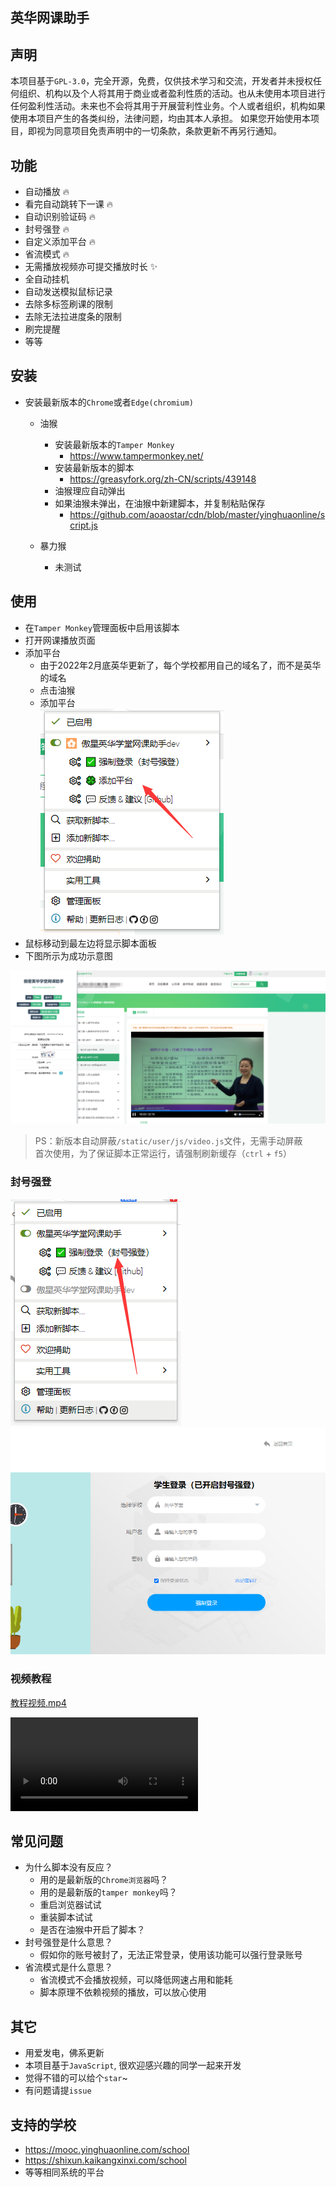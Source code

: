 ## 英华网课助手
## 声明
本项目基于`GPL-3.0`，完全开源，免费，仅供技术学习和交流，开发者并未授权任何组织、机构以及个人将其用于商业或者盈利性质的活动。也从未使用本项目进行任何盈利性活动。未来也不会将其用于开展营利性业务。个人或者组织，机构如果使用本项目产生的各类纠纷，法律问题，均由其本人承担。
如果您开始使用本项目，即视为同意项目免责声明中的一切条款，条款更新不再另行通知。

## 功能
* 自动播放 🔥
* 看完自动跳转下一课 🔥
* 自动识别验证码 🔥
* 封号强登 🔥
* 自定义添加平台 🔥
* 省流模式 🔥
* 无需播放视频亦可提交播放时长 ✨
* 全自动挂机
* 自动发送模拟鼠标记录
* 去除多标签刷课的限制
* 去除无法拉进度条的限制
* 刷完提醒
* 等等

## 安装
* 安装最新版本的`Chrome`或者`Edge(chromium)`
  * 油猴
    - 安装最新版本的`Tamper Monkey`
      - <https://www.tampermonkey.net/>
    - 安装最新版本的脚本
      - <https://greasyfork.org/zh-CN/scripts/439148>
    - 油猴理应自动弹出
    - 如果油猴未弹出，在油猴中新建脚本，并复制粘贴保存
      - <https://github.com/aoaostar/cdn/blob/master/yinghuaonline/script.js>

  * 暴力猴
    * 未测试

## 使用
  * 在`Tamper Monkey`管理面板中启用该脚本
  * 打开网课播放页面
  * 添加平台
    - 由于2022年2月底英华更新了，每个学校都用自己的域名了，而不是英华的域名
    - 点击油猴
    - 添加平台  
      ![](images/img_5.png)
  * 鼠标移动到最左边将显示脚本面板
  * 下图所示为成功示意图
  
![](images/img_1.png)

> PS：新版本自动屏蔽`/static/user/js/video.js`文件，无需手动屏蔽  
> 首次使用，为了保证脚本正常运行，请强制刷新缓存（`ctrl` + `f5`）

### 封号强登

![](images/img_4.png)
![](images/img_3.png)

### 视频教程
  
  [教程视频.mp4](images/教程视频.mp4)

<video controls="controls"  preload="auto">
      <source src="images/教程视频.mp4" type="video/mp4">
</video>

## 常见问题
* 为什么脚本没有反应？
  - 用的是最新版的`Chrome浏览器`吗？
  - 用的是最新版的`tamper monkey`吗？
  - 重启浏览器试试
  - 重装脚本试试
  - 是否在油猴中开启了脚本？
* 封号强登是什么意思？
  - 假如你的账号被封了，无法正常登录，使用该功能可以强行登录账号
* 省流模式是什么意思？
  - 省流模式不会播放视频，可以降低网速占用和能耗
  - 脚本原理不依赖视频的播放，可以放心使用

## 其它
  * 用爱发电，佛系更新
  * 本项目基于`JavaScript`, 很欢迎感兴趣的同学一起来开发
  * 觉得不错的可以给个`star`~
  * 有问题请提`issue`

## 支持的学校
  * https://mooc.yinghuaonline.com/school  
  * https://shixun.kaikangxinxi.com/school  
  * 等等相同系统的平台
